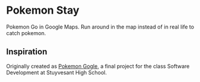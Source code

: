 # Pokemon Stay

Pokemon Go in Google Maps. Run around in the map instead of in real life to catch pokemon.

## Inspiration

Originally created as [Pokemon Gogle](https://github.com/RuvinshteynM/blubberduck), a final project for the class Software Development at Stuyvesant High School.
